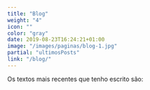 ```yaml
---
title: "Blog"
weight: "4"
icon: ""
color: "gray"
date: 2019-08-23T16:24:21+01:00
image: "/images/paginas/blog-1.jpg"
partial: "ultimosPosts"
link: "/blog/"
---
```

Os textos mais recentes que tenho escrito são:
